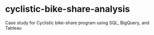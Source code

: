 # cyclistic-bike-share-analysis
Case study for Cyclistic bike-share program using SQL, BigQuery, and Tableau
